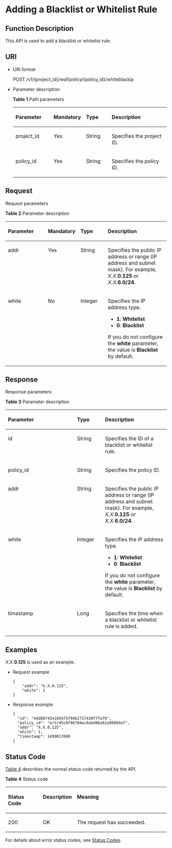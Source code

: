 # Adding a Blacklist or Whitelist Rule<a name="EN-US_TOPIC_0193631189"></a>

## Function Description<a name="section3580440"></a>

This API is used to add a blacklist or whitelist rule.

## URI<a name="section32223962"></a>

-   URI format

    POST  /v1/\{project\_id\}/waf/policy/\{policy\_id\}/whiteblackip

-   Parameter description

    **Table  1**  Path parameters

    <a name="table55185573"></a>
    <table><thead align="left"><tr id="row48252727"><th class="cellrowborder" valign="top" width="25.507449255074494%" id="mcps1.2.5.1.1"><p id="p16156794"><a name="p16156794"></a><a name="p16156794"></a><strong id="b17547122985512"><a name="b17547122985512"></a><a name="b17547122985512"></a>Parameter</strong></p>
    </th>
    <th class="cellrowborder" valign="top" width="17.348265173482652%" id="mcps1.2.5.1.2"><p id="p33631909"><a name="p33631909"></a><a name="p33631909"></a><strong id="b1484893425518"><a name="b1484893425518"></a><a name="b1484893425518"></a>Mandatory</strong></p>
    </th>
    <th class="cellrowborder" valign="top" width="17.348265173482652%" id="mcps1.2.5.1.3"><p id="p39830113"><a name="p39830113"></a><a name="p39830113"></a><strong id="b193819366552"><a name="b193819366552"></a><a name="b193819366552"></a>Type</strong></p>
    </th>
    <th class="cellrowborder" valign="top" width="39.796020397960206%" id="mcps1.2.5.1.4"><p id="p5013717"><a name="p5013717"></a><a name="p5013717"></a><strong id="b8445153815513"><a name="b8445153815513"></a><a name="b8445153815513"></a>Description</strong></p>
    </th>
    </tr>
    </thead>
    <tbody><tr id="row3457962"><td class="cellrowborder" valign="top" width="25.507449255074494%" headers="mcps1.2.5.1.1 "><p id="p11659528"><a name="p11659528"></a><a name="p11659528"></a>project_id</p>
    </td>
    <td class="cellrowborder" valign="top" width="17.348265173482652%" headers="mcps1.2.5.1.2 "><p id="p4897686"><a name="p4897686"></a><a name="p4897686"></a>Yes</p>
    </td>
    <td class="cellrowborder" valign="top" width="17.348265173482652%" headers="mcps1.2.5.1.3 "><p id="p61168252"><a name="p61168252"></a><a name="p61168252"></a>String</p>
    </td>
    <td class="cellrowborder" valign="top" width="39.796020397960206%" headers="mcps1.2.5.1.4 "><p id="p55681379"><a name="p55681379"></a><a name="p55681379"></a>Specifies the project ID.</p>
    </td>
    </tr>
    <tr id="row31370366"><td class="cellrowborder" valign="top" width="25.507449255074494%" headers="mcps1.2.5.1.1 "><p id="p57971721"><a name="p57971721"></a><a name="p57971721"></a>policy_id</p>
    </td>
    <td class="cellrowborder" valign="top" width="17.348265173482652%" headers="mcps1.2.5.1.2 "><p id="p65197800"><a name="p65197800"></a><a name="p65197800"></a>Yes</p>
    </td>
    <td class="cellrowborder" valign="top" width="17.348265173482652%" headers="mcps1.2.5.1.3 "><p id="p46530436"><a name="p46530436"></a><a name="p46530436"></a>String</p>
    </td>
    <td class="cellrowborder" valign="top" width="39.796020397960206%" headers="mcps1.2.5.1.4 "><p id="p10868932"><a name="p10868932"></a><a name="p10868932"></a>Specifies the policy ID.</p>
    </td>
    </tr>
    </tbody>
    </table>


## Request<a name="section21580205"></a>

Request parameters

**Table  2**  Parameter description

<a name="table41450321"></a>
<table><thead align="left"><tr id="row48860259"><th class="cellrowborder" valign="top" width="25.507449255074494%" id="mcps1.2.5.1.1"><p id="p65366944"><a name="p65366944"></a><a name="p65366944"></a><strong id="b6553152317584"><a name="b6553152317584"></a><a name="b6553152317584"></a>Parameter</strong></p>
</th>
<th class="cellrowborder" valign="top" width="17.348265173482652%" id="mcps1.2.5.1.2"><p id="p60231101"><a name="p60231101"></a><a name="p60231101"></a><strong id="b12916324105817"><a name="b12916324105817"></a><a name="b12916324105817"></a>Mandatory</strong></p>
</th>
<th class="cellrowborder" valign="top" width="17.348265173482652%" id="mcps1.2.5.1.3"><p id="p46880994"><a name="p46880994"></a><a name="p46880994"></a><strong id="b1867627155810"><a name="b1867627155810"></a><a name="b1867627155810"></a>Type</strong></p>
</th>
<th class="cellrowborder" valign="top" width="39.796020397960206%" id="mcps1.2.5.1.4"><p id="p39264184"><a name="p39264184"></a><a name="p39264184"></a><strong id="b271892815817"><a name="b271892815817"></a><a name="b271892815817"></a>Description</strong></p>
</th>
</tr>
</thead>
<tbody><tr id="row26282342"><td class="cellrowborder" valign="top" width="25.507449255074494%" headers="mcps1.2.5.1.1 "><p id="p48494997"><a name="p48494997"></a><a name="p48494997"></a>addr</p>
</td>
<td class="cellrowborder" valign="top" width="17.348265173482652%" headers="mcps1.2.5.1.2 "><p id="p35780717"><a name="p35780717"></a><a name="p35780717"></a>Yes</p>
</td>
<td class="cellrowborder" valign="top" width="17.348265173482652%" headers="mcps1.2.5.1.3 "><p id="p12556949"><a name="p12556949"></a><a name="p12556949"></a>String</p>
</td>
<td class="cellrowborder" valign="top" width="39.796020397960206%" headers="mcps1.2.5.1.4 "><p id="p10479925"><a name="p10479925"></a><a name="p10479925"></a>Specifies the public IP address or range (IP address and subnet mask). For example, <em id="i164311921102413"><a name="i164311921102413"></a><a name="i164311921102413"></a>X.X.</em><strong id="b10431621162410"><a name="b10431621162410"></a><a name="b10431621162410"></a>0.125</strong> or <em id="i9431621142417"><a name="i9431621142417"></a><a name="i9431621142417"></a>X.X.</em><strong id="b17431192142417"><a name="b17431192142417"></a><a name="b17431192142417"></a>6.0/24</strong>.</p>
</td>
</tr>
<tr id="row27210466"><td class="cellrowborder" valign="top" width="25.507449255074494%" headers="mcps1.2.5.1.1 "><p id="p56564138"><a name="p56564138"></a><a name="p56564138"></a>white</p>
</td>
<td class="cellrowborder" valign="top" width="17.348265173482652%" headers="mcps1.2.5.1.2 "><p id="p18292479"><a name="p18292479"></a><a name="p18292479"></a>No</p>
</td>
<td class="cellrowborder" valign="top" width="17.348265173482652%" headers="mcps1.2.5.1.3 "><p id="p5295816"><a name="p5295816"></a><a name="p5295816"></a>Integer</p>
</td>
<td class="cellrowborder" valign="top" width="39.796020397960206%" headers="mcps1.2.5.1.4 "><p id="p131673177539"><a name="p131673177539"></a><a name="p131673177539"></a>Specifies the IP address type.</p>
<a name="ul3374102111535"></a><a name="ul3374102111535"></a><ul id="ul3374102111535"><li><strong id="b12249191451113"><a name="b12249191451113"></a><a name="b12249191451113"></a>1</strong>: <strong id="b3249121421117"><a name="b3249121421117"></a><a name="b3249121421117"></a>Whitelist</strong></li><li><strong id="b158811021111114"><a name="b158811021111114"></a><a name="b158811021111114"></a>0</strong>: <strong id="b118815212112"><a name="b118815212112"></a><a name="b118815212112"></a>Blacklist</strong> </li></ul>
<p id="p26307950"><a name="p26307950"></a><a name="p26307950"></a>If you do not configure the <strong id="b68703121776"><a name="b68703121776"></a><a name="b68703121776"></a>white</strong> parameter, the value is <strong id="b162551040274"><a name="b162551040274"></a><a name="b162551040274"></a>Blacklist</strong> by default.</p>
</td>
</tr>
</tbody>
</table>

## Response<a name="section60004123"></a>

Response parameters

**Table  3**  Parameter description

<a name="table8657213"></a>
<table><thead align="left"><tr id="row15637064"><th class="cellrowborder" valign="top" width="42.85571442855714%" id="mcps1.2.4.1.1"><p id="p58642663"><a name="p58642663"></a><a name="p58642663"></a><strong id="b18629191812212"><a name="b18629191812212"></a><a name="b18629191812212"></a>Parameter</strong></p>
</th>
<th class="cellrowborder" valign="top" width="17.348265173482652%" id="mcps1.2.4.1.2"><p id="p52435287"><a name="p52435287"></a><a name="p52435287"></a><strong id="b163410207216"><a name="b163410207216"></a><a name="b163410207216"></a>Type</strong></p>
</th>
<th class="cellrowborder" valign="top" width="39.796020397960206%" id="mcps1.2.4.1.3"><p id="p19399872"><a name="p19399872"></a><a name="p19399872"></a><strong id="b161135218210"><a name="b161135218210"></a><a name="b161135218210"></a>Description</strong></p>
</th>
</tr>
</thead>
<tbody><tr id="row40381121"><td class="cellrowborder" valign="top" width="42.85571442855714%" headers="mcps1.2.4.1.1 "><p id="p49645329"><a name="p49645329"></a><a name="p49645329"></a>id</p>
</td>
<td class="cellrowborder" valign="top" width="17.348265173482652%" headers="mcps1.2.4.1.2 "><p id="p61848685"><a name="p61848685"></a><a name="p61848685"></a>String</p>
</td>
<td class="cellrowborder" valign="top" width="39.796020397960206%" headers="mcps1.2.4.1.3 "><p id="p43687614"><a name="p43687614"></a><a name="p43687614"></a>Specifies the ID of a blacklist or whitelist rule.</p>
</td>
</tr>
<tr id="row57644214"><td class="cellrowborder" valign="top" width="42.85571442855714%" headers="mcps1.2.4.1.1 "><p id="p38669777"><a name="p38669777"></a><a name="p38669777"></a>policy_id</p>
</td>
<td class="cellrowborder" valign="top" width="17.348265173482652%" headers="mcps1.2.4.1.2 "><p id="p45244245"><a name="p45244245"></a><a name="p45244245"></a>String</p>
</td>
<td class="cellrowborder" valign="top" width="39.796020397960206%" headers="mcps1.2.4.1.3 "><p id="p40905192"><a name="p40905192"></a><a name="p40905192"></a>Specifies the policy ID.</p>
</td>
</tr>
<tr id="row32602416"><td class="cellrowborder" valign="top" width="42.85571442855714%" headers="mcps1.2.4.1.1 "><p id="p23550048"><a name="p23550048"></a><a name="p23550048"></a>addr</p>
</td>
<td class="cellrowborder" valign="top" width="17.348265173482652%" headers="mcps1.2.4.1.2 "><p id="p28505716"><a name="p28505716"></a><a name="p28505716"></a>String</p>
</td>
<td class="cellrowborder" valign="top" width="39.796020397960206%" headers="mcps1.2.4.1.3 "><p id="p27261653"><a name="p27261653"></a><a name="p27261653"></a>Specifies the public IP address or range (IP address and subnet mask). For example, <em id="i1643143082412"><a name="i1643143082412"></a><a name="i1643143082412"></a>X.X.</em><strong id="b04316301241"><a name="b04316301241"></a><a name="b04316301241"></a>0.125</strong> or <em id="i1043153052411"><a name="i1043153052411"></a><a name="i1043153052411"></a>X.X.</em><strong id="b104312030172418"><a name="b104312030172418"></a><a name="b104312030172418"></a>6.0/24</strong>.</p>
</td>
</tr>
<tr id="row44028285"><td class="cellrowborder" valign="top" width="42.85571442855714%" headers="mcps1.2.4.1.1 "><p id="p9521339"><a name="p9521339"></a><a name="p9521339"></a>white</p>
</td>
<td class="cellrowborder" valign="top" width="17.348265173482652%" headers="mcps1.2.4.1.2 "><p id="p33031034"><a name="p33031034"></a><a name="p33031034"></a>Integer</p>
</td>
<td class="cellrowborder" valign="top" width="39.796020397960206%" headers="mcps1.2.4.1.3 "><p id="p2060412271548"><a name="p2060412271548"></a><a name="p2060412271548"></a>Specifies the IP address type.</p>
<a name="ul1460411278541"></a><a name="ul1460411278541"></a><ul id="ul1460411278541"><li><strong id="b240313434116"><a name="b240313434116"></a><a name="b240313434116"></a>1</strong>: <strong id="b104033431117"><a name="b104033431117"></a><a name="b104033431117"></a>Whitelist</strong></li><li><strong id="b335518458113"><a name="b335518458113"></a><a name="b335518458113"></a>0</strong>: <strong id="b93555455116"><a name="b93555455116"></a><a name="b93555455116"></a>Blacklist</strong> </li></ul>
<p id="p58268130"><a name="p58268130"></a><a name="p58268130"></a>If you do not configure the <strong id="b5174172911915"><a name="b5174172911915"></a><a name="b5174172911915"></a>white</strong> parameter, the value is <strong id="b14175132910914"><a name="b14175132910914"></a><a name="b14175132910914"></a>Blacklist</strong> by default.</p>
</td>
</tr>
<tr id="row54651124"><td class="cellrowborder" valign="top" width="42.85571442855714%" headers="mcps1.2.4.1.1 "><p id="p64664939"><a name="p64664939"></a><a name="p64664939"></a>timestamp</p>
</td>
<td class="cellrowborder" valign="top" width="17.348265173482652%" headers="mcps1.2.4.1.2 "><p id="p3368735"><a name="p3368735"></a><a name="p3368735"></a>Long</p>
</td>
<td class="cellrowborder" valign="top" width="39.796020397960206%" headers="mcps1.2.4.1.3 "><p id="p4432119"><a name="p4432119"></a><a name="p4432119"></a>Specifies the time when a blacklist or whitelist rule is added.</p>
</td>
</tr>
</tbody>
</table>

## Examples<a name="section13981105484415"></a>

_X.X._**0.125**  is used as an example.

-   Request example

    ```
    {
        "addr": "X.X.0.125",
        "white": 1
    }
    ```


-   Response example

    ```
    {
      "id": "44d887434169475794b2717438f7fa78",
      "policy_id": "ertr45c0f96784ec8abd8ba61a98064ef",
      "addr": "X.X.0.125",
      "white": 1,
      "timestamp": 1499817600
    }
    ```


## Status Code<a name="section3166195"></a>

[Table 4](#en-us_topic_0193631139_t82c3440f3efb42a38b9d4dc4011a33d0)  describes the normal status code returned by the API.

**Table  4**  Status code

<a name="en-us_topic_0193631139_t82c3440f3efb42a38b9d4dc4011a33d0"></a>
<table><thead align="left"><tr id="en-us_topic_0193631139_r3d6e2f205c444705bdbb9daaac74e575"><th class="cellrowborder" valign="top" width="22%" id="mcps1.2.4.1.1"><p id="en-us_topic_0193631139_af3c4073076f24eca88d94e3fa1effdc6"><a name="en-us_topic_0193631139_af3c4073076f24eca88d94e3fa1effdc6"></a><a name="en-us_topic_0193631139_af3c4073076f24eca88d94e3fa1effdc6"></a>Status Code</p>
</th>
<th class="cellrowborder" valign="top" width="19.41%" id="mcps1.2.4.1.2"><p id="en-us_topic_0193631139_en-us_topic_0144911667_p4531342288"><a name="en-us_topic_0193631139_en-us_topic_0144911667_p4531342288"></a><a name="en-us_topic_0193631139_en-us_topic_0144911667_p4531342288"></a>Description</p>
</th>
<th class="cellrowborder" valign="top" width="58.589999999999996%" id="mcps1.2.4.1.3"><p id="en-us_topic_0193631139_ada185614bba24140995b8123b3e9faa8"><a name="en-us_topic_0193631139_ada185614bba24140995b8123b3e9faa8"></a><a name="en-us_topic_0193631139_ada185614bba24140995b8123b3e9faa8"></a>Meaning</p>
</th>
</tr>
</thead>
<tbody><tr id="en-us_topic_0193631139_rc7b2adc390904a1ba79e303017797786"><td class="cellrowborder" valign="top" width="22%" headers="mcps1.2.4.1.1 "><p id="en-us_topic_0193631139_a93f3895d44bb4226934cc626ac50e37b"><a name="en-us_topic_0193631139_a93f3895d44bb4226934cc626ac50e37b"></a><a name="en-us_topic_0193631139_a93f3895d44bb4226934cc626ac50e37b"></a>200</p>
</td>
<td class="cellrowborder" valign="top" width="19.41%" headers="mcps1.2.4.1.2 "><p id="en-us_topic_0193631139_en-us_topic_0144911667_p7538425819"><a name="en-us_topic_0193631139_en-us_topic_0144911667_p7538425819"></a><a name="en-us_topic_0193631139_en-us_topic_0144911667_p7538425819"></a>OK</p>
</td>
<td class="cellrowborder" valign="top" width="58.589999999999996%" headers="mcps1.2.4.1.3 "><p id="en-us_topic_0193631139_en-us_topic_0144911667_p369874114414"><a name="en-us_topic_0193631139_en-us_topic_0144911667_p369874114414"></a><a name="en-us_topic_0193631139_en-us_topic_0144911667_p369874114414"></a>The request has succeeded.</p>
</td>
</tr>
</tbody>
</table>

For details about error status codes, see  [Status Codes](status-codes.md).

